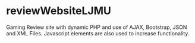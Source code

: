 # reviewWebsiteLJMU
Gaming Review site with dynamic PHP and use of AJAX, Bootstrap, JSON and XML Files. Javascript elements are also used to increase functionality.

